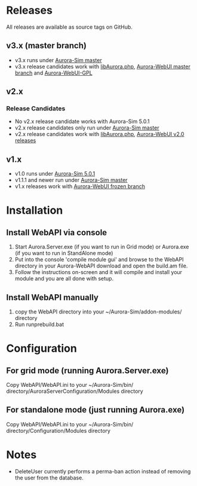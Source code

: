 # Releases
All releases are available as source tags on GitHub.

## v3.x (master branch)
* v3.x runs under [Aurora-Sim master](https://github.com/aurora-sim/Aurora-Sim/tree/master)
* v3.x release candidates work with [libAurora.php](https://github.com/aurora-sim/libAurora.php/tree/WebAPI-v3), [Aurora-WebUI master branch](https://github.com/aurora-sim/Aurora-WebUI/tree/master) and [Aurora-WebUI-GPL](https://github.com/SignpostMarv/Aurora-WebUI-GPL)

## v2.x

### Release Candidates
* No v2.x release candidate works with Aurora-Sim 5.0.1
* v2.x release candidates only run under [Aurora-Sim master](https://github.com/aurora-sim/Aurora-Sim/tree/master)
* v2.x release candidates work with [libAurora.php](https://github.com/aurora-sim/libAurora.php/tree/master), [Aurora-WebUI v2.0 releases](https://github.com/aurora-sim/Aurora-WebUI/tree/v2.0.x)

## v1.x
* v1.0 runs under [Aurora-Sim 5.0.1](https://github.com/aurora-sim/Aurora-Sim/downloads)
* v1.1.1 and newer run under [Aurora-Sim master](https://github.com/aurora-sim/Aurora-Sim/tree/master)
* v1.x releases work with [Aurora-WebUI frozen branch](https://github.com/aurora-sim/Aurora-WebUI/tree/frozen)


# Installation

## Install WebAPI via console
1. Start Aurora.Server.exe (if you want to run in Grid mode) or Aurora.exe (if you want to run in StandAlone mode)
2. Put into the console 'compile module gui' and browse to the WebAPI directory in your Aurora-WebAPI download and open the build.am file.
3. Follow the instructions on-screen and it will compile and install your module and you are all done with setup.

## Install WebAPI manually
1. copy the WebAPI directory into your ~/Aurora-Sim/addon-modules/ directory
2. Run runprebuild.bat

# Configuration

## For grid mode (running Aurora.Server.exe)
Copy WebAPI/WebAPI.ini to your ~/Aurora-Sim/bin/ directory/AuroraServerConfiguration/Modules directory

## For standalone mode (just running Aurora.exe)
Copy WebAPI/WebAPI.ini to your ~/Aurora-Sim/bin/ directory/Configuration/Modules directory

# Notes

* DeleteUser currently performs a perma-ban action instead of removing the user from the database.
